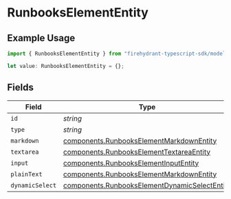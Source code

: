 # RunbooksElementEntity

## Example Usage

```typescript
import { RunbooksElementEntity } from "firehydrant-typescript-sdk/models/components";

let value: RunbooksElementEntity = {};
```

## Fields

| Field                                                                                                          | Type                                                                                                           | Required                                                                                                       | Description                                                                                                    |
| -------------------------------------------------------------------------------------------------------------- | -------------------------------------------------------------------------------------------------------------- | -------------------------------------------------------------------------------------------------------------- | -------------------------------------------------------------------------------------------------------------- |
| `id`                                                                                                           | *string*                                                                                                       | :heavy_minus_sign:                                                                                             | N/A                                                                                                            |
| `type`                                                                                                         | *string*                                                                                                       | :heavy_minus_sign:                                                                                             | N/A                                                                                                            |
| `markdown`                                                                                                     | [components.RunbooksElementMarkdownEntity](../../models/components/runbookselementmarkdownentity.md)           | :heavy_minus_sign:                                                                                             | N/A                                                                                                            |
| `textarea`                                                                                                     | [components.RunbooksElementTextareaEntity](../../models/components/runbookselementtextareaentity.md)           | :heavy_minus_sign:                                                                                             | N/A                                                                                                            |
| `input`                                                                                                        | [components.RunbooksElementInputEntity](../../models/components/runbookselementinputentity.md)                 | :heavy_minus_sign:                                                                                             | N/A                                                                                                            |
| `plainText`                                                                                                    | [components.RunbooksElementMarkdownEntity](../../models/components/runbookselementmarkdownentity.md)           | :heavy_minus_sign:                                                                                             | N/A                                                                                                            |
| `dynamicSelect`                                                                                                | [components.RunbooksElementDynamicSelectEntity](../../models/components/runbookselementdynamicselectentity.md) | :heavy_minus_sign:                                                                                             | N/A                                                                                                            |